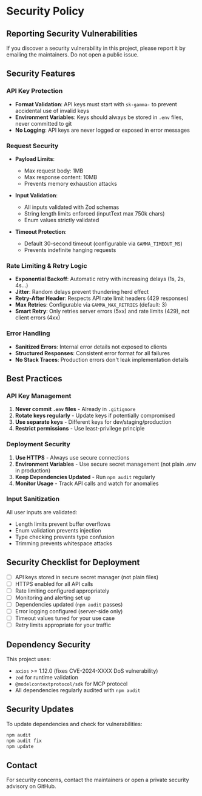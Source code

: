 # Security Policy

## Reporting Security Vulnerabilities

If you discover a security vulnerability in this project, please report it by emailing the maintainers. Do not open a public issue.

## Security Features

### API Key Protection

- **Format Validation**: API keys must start with `sk-gamma-` to prevent accidental use of invalid keys
- **Environment Variables**: Keys should always be stored in `.env` files, never committed to git
- **No Logging**: API keys are never logged or exposed in error messages

### Request Security

- **Payload Limits**: 
  - Max request body: 1MB
  - Max response content: 10MB
  - Prevents memory exhaustion attacks

- **Input Validation**:
  - All inputs validated with Zod schemas
  - String length limits enforced (inputText max 750k chars)
  - Enum values strictly validated

- **Timeout Protection**:
  - Default 30-second timeout (configurable via `GAMMA_TIMEOUT_MS`)
  - Prevents indefinite hanging requests

### Rate Limiting & Retry Logic

- **Exponential Backoff**: Automatic retry with increasing delays (1s, 2s, 4s...)
- **Jitter**: Random delays prevent thundering herd effect
- **Retry-After Header**: Respects API rate limit headers (429 responses)
- **Max Retries**: Configurable via `GAMMA_MAX_RETRIES` (default: 3)
- **Smart Retry**: Only retries server errors (5xx) and rate limits (429), not client errors (4xx)

### Error Handling

- **Sanitized Errors**: Internal error details not exposed to clients
- **Structured Responses**: Consistent error format for all failures
- **No Stack Traces**: Production errors don't leak implementation details

## Best Practices

### API Key Management

1. **Never commit `.env` files** - Already in `.gitignore`
2. **Rotate keys regularly** - Update keys if potentially compromised
3. **Use separate keys** - Different keys for dev/staging/production
4. **Restrict permissions** - Use least-privilege principle

### Deployment Security

1. **Use HTTPS** - Always use secure connections
2. **Environment Variables** - Use secure secret management (not plain .env in production)
3. **Keep Dependencies Updated** - Run `npm audit` regularly
4. **Monitor Usage** - Track API calls and watch for anomalies

### Input Sanitization

All user inputs are validated:
- Length limits prevent buffer overflows
- Enum validation prevents injection
- Type checking prevents type confusion
- Trimming prevents whitespace attacks

## Security Checklist for Deployment

- [ ] API keys stored in secure secret manager (not plain files)
- [ ] HTTPS enabled for all API calls
- [ ] Rate limiting configured appropriately
- [ ] Monitoring and alerting set up
- [ ] Dependencies updated (`npm audit` passes)
- [ ] Error logging configured (server-side only)
- [ ] Timeout values tuned for your use case
- [ ] Retry limits appropriate for your traffic

## Dependency Security

This project uses:
- `axios` >= 1.12.0 (fixes CVE-2024-XXXX DoS vulnerability)
- `zod` for runtime validation
- `@modelcontextprotocol/sdk` for MCP protocol
- All dependencies regularly audited with `npm audit`

## Security Updates

To update dependencies and check for vulnerabilities:

```bash
npm audit
npm audit fix
npm update
```

## Contact

For security concerns, contact the maintainers or open a private security advisory on GitHub.
